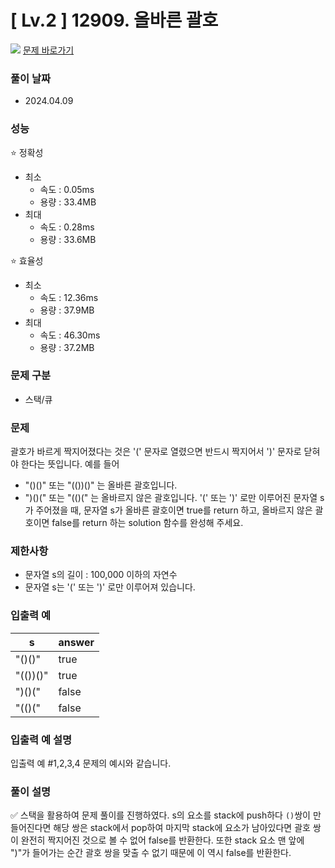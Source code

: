 # [ Lv.2 ] 12909. 올바른 괄호

<img src="https://img.shields.io/badge/JavaScript-orange?style=flat&logo=javascript&logoColor=auto"/> [문제 바로가기](https://school.programmers.co.kr/learn/courses/30/lessons/12909)

### 풀이 날짜

- 2024.04.09

### 성능

⭐ 정확성

- 최소
  - 속도 : 0.05ms
  - 용량 : 33.4MB
- 최대
  - 속도 : 0.28ms
  - 용량 : 33.6MB

⭐ 효율성

- 최소
  - 속도 : 12.36ms
  - 용량 : 37.9MB
- 최대
  - 속도 : 46.30ms
  - 용량 : 37.2MB

### 문제 구분

- 스택/큐

### 문제

괄호가 바르게 짝지어졌다는 것은 '(' 문자로 열렸으면 반드시 짝지어서 ')' 문자로 닫혀야 한다는 뜻입니다. 예를 들어

- "()()" 또는 "(())()" 는 올바른 괄호입니다.
- ")()(" 또는 "(()(" 는 올바르지 않은 괄호입니다.
  '(' 또는 ')' 로만 이루어진 문자열 s가 주어졌을 때, 문자열 s가 올바른 괄호이면 true를 return 하고, 올바르지 않은 괄호이면 false를 return 하는 solution 함수를 완성해 주세요.

### 제한사항

- 문자열 s의 길이 : 100,000 이하의 자연수
- 문자열 s는 '(' 또는 ')' 로만 이루어져 있습니다.

### 입출력 예

| s        | answer |
| -------- | ------ |
| "()()"   | true   |
| "(())()" | true   |
| ")()("   | false  |
| "(()("   | false  |

### 입출력 예 설명

입출력 예 #1,2,3,4
문제의 예시와 같습니다.

### 풀이 설명

✅ 스택을 활용하여 문제 풀이를 진행하였다. s의 요소를 stack에 push하다 `()`쌍이 만들어진다면 해당 쌍은 stack에서 pop하여 마지막 stack에 요소가 남아있다면 괄호 쌍이 완전히 짝지어진 것으로 볼 수 없어 false를 반환한다. 또한 stack 요소 맨 앞에 ")"가 들어가는 순간 괄호 쌍을 맞출 수 없기 때문에 이 역시 false를 반환한다.
